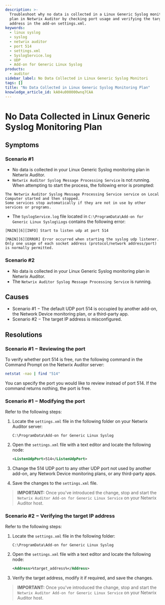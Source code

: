 ```yaml
---
description: >-
  Troubleshoot why no data is collected in a Linux Generic Syslog monitoring
  plan in Netwrix Auditor by checking port usage and verifying the target IP
  address in the add-on settings.xml.
keywords:
  - linux syslog
  - syslog
  - netwrix auditor
  - port 514
  - settings.xml
  - SyslogService.log
  - UDP
  - Add-on for Generic Linux Syslog
products:
  - auditor
sidebar_label: No Data Collected in Linux Generic Syslog Monitori
tags: []
title: "No Data Collected in Linux Generic Syslog Monitoring Plan"
knowledge_article_id: kA04u000000wnq7CAA
---
```


# No Data Collected in Linux Generic Syslog Monitoring Plan

## Symptoms

### Scenario #1

- No data is collected in your Linux Generic Syslog monitoring plan in Netwrix Auditor.
- `Netwrix Auditor Syslog Message Processing Service` is not running. When attempting to start the process, the following error is prompted:

```
The Netwrix Auditor Syslog Message Processing Service service on Local Computer started and then stopped.
Some services stop automatically if they are not in use by other services or programs.
```

- The `SyslogService.log` file located in `C:\ProgramData\Add-on for Generic Linux Syslog\Logs` contains the following error:

```
[MAIN][6][INFO] Start to listen udp at port 514

[MAIN][6][ERROR] Error occurred when starting the syslog udp listener.
Only one usage of each socket address (protocol/network address/port) is normally permitted.
```

### Scenario #2

- No data is collected in your Linux Generic Syslog monitoring plan in Netwrix Auditor.
- The `Netwrix Auditor Syslog Message Processing Service` is running.

## Causes

- Scenario #1 − The default UDP port 514 is occupied by another add-on, the Network Device monitoring plan, or a third-party app.
- Scenario #2 − The target IP address is misconfigured.

## Resolutions

### Scenario #1 − Reviewing the port

To verify whether port 514 is free, run the following command in the Command Prompt on the Netwrix Auditor server:

```bash
netstat -nao | find "514"
```

You can specify the port you would like to review instead of port 514. If the command returns nothing, the port is free.

### Scenario #1 − Modifying the port

Refer to the following steps:

1. Locate the `settings.xml` file in the following folder on your Netwrix Auditor server:

   ```
   C:\ProgramData\Add-on for Generic Linux Syslog
   ```

2. Open the `settings.xml` file with a text editor and locate the following node:

   ```xml
   <ListenUdpPort>514</ListenUdpPort>
   ```

3. Change the 514 UDP port to any other UDP port not used by another add-on, any Network Device monitoring plans, or any third-party apps.

4. Save the changes to the `settings.xml` file.

> **IMPORTANT:** Once you've introduced the change, stop and start the `Netwrix Auditor Add-on for Generic Linux Service` on your Netwrix Auditor host.

### Scenario #2 − Verifying the target IP address

Refer to the following steps:

1. Locate the `settings.xml` file in the following folder:

   ```
   C:\ProgramData\Add-on for Generic Linux Syslog
   ```

2. Open the `settings.xml` file with a text editor and locate the following node:

   ```xml
   <Address>%target_address%</Address>
   ```

3. Verify the target address, modify it if required, and save the changes.

> **IMPORTANT:** Once you've introduced the change, stop and start the `Netwrix Auditor Add-on for Generic Linux Service` on your Netwrix Auditor host.
